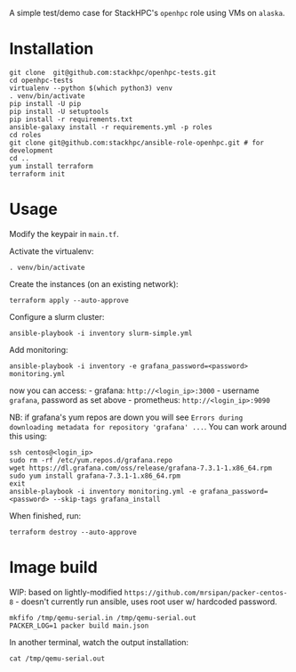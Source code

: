 A simple test/demo case for StackHPC's `openhpc` role using VMs on `alaska`.

# Installation

    git clone  git@github.com:stackhpc/openhpc-tests.git
    cd openhpc-tests
    virtualenv --python $(which python3) venv
    . venv/bin/activate
    pip install -U pip
    pip install -U setuptools
    pip install -r requirements.txt
    ansible-galaxy install -r requirements.yml -p roles
    cd roles
    git clone git@github.com:stackhpc/ansible-role-openhpc.git # for development
    cd ..
    yum install terraform
    terraform init
    
# Usage

Modify the keypair in `main.tf`.

Activate the virtualenv:

    . venv/bin/activate

Create the instances (on an existing network):

    terraform apply --auto-approve

Configure a slurm cluster:

    ansible-playbook -i inventory slurm-simple.yml

Add monitoring:

    ansible-playbook -i inventory -e grafana_password=<password> monitoring.yml

now you can access:
    - grafana: `http://<login_ip>:3000` - username `grafana`, password as set above
    - prometheus: `http://<login_ip>:9090`

NB: if grafana's yum repos are down you will see `Errors during downloading metadata for repository 'grafana' ...`. You can work around this using:

    ssh centos@<login_ip>
    sudo rm -rf /etc/yum.repos.d/grafana.repo
    wget https://dl.grafana.com/oss/release/grafana-7.3.1-1.x86_64.rpm
    sudo yum install grafana-7.3.1-1.x86_64.rpm
    exit
    ansible-playbook -i inventory monitoring.yml -e grafana_password=<password> --skip-tags grafana_install

When finished, run:

    terraform destroy --auto-approve

# Image build

WIP: based on lightly-modified `https://github.com/mrsipan/packer-centos-8` - doesn't currently run ansible, uses root user w/ hardcoded password.

    mkfifo /tmp/qemu-serial.in /tmp/qemu-serial.out
    PACKER_LOG=1 packer build main.json

In another terminal, watch the output installation:

    cat /tmp/qemu-serial.out
    